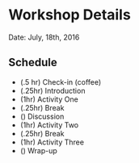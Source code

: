 # Workshop Details
Date: July, 18th, 2016

## Schedule

- (.5 hr) Check-in (coffee)
- (.25hr) Introduction
- (1hr) Activity One
- (.25hr) Break
- () Discussion
- (1hr) Activity Two
- (.25hr) Break
- (1hr) Activity Three
- () Wrap-up
